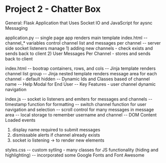 # Project 2 - Chatter Box

General: Flask Application that Uses Socket IO and JavaScript for aysnc Messaging

application.py
-- single page app renders main template index.html
-- channel_* variables control channel list and messages per channel
-- server side socket listeners manage
    1) adding new channels - check exists and sends back to client
    2) User Messages Per Channel - stores and sends back to client

index.html
-- bootrap containers, rows, and cols
-- Jinja template renders channel list group
-- Jinja nested template renders message area for each channel - default hidden
-- Dynamic Ids and Classes based of channel name
-- Help Modal for End User
-- Key Features - user channel dynamic navigation

index.js
-- socket io listeners and emiters for messages and channels
-- timestamp function for formatting
-- switch channel function for user navigation and selection
-- scroll control for many messages in message area
-- local storage to remember username and channel
-- DOM Content Loaded events
  1) display name required to submit messages
  2) dismissable alerts if channel already exists
  3) socket io listening -> to render new elements

styles.css
-- custom sytling - many classes for JS functionality (hiding and highlighting)
-- incorporated some Google Fonts and Font Awesome

